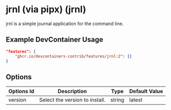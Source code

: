 
# jrnl (via pipx) (jrnl)

jrnl is a simple journal application for the command line.

## Example DevContainer Usage

```json
"features": {
    "ghcr.io/devcontainers-contrib/features/jrnl:2": {}
}
```

## Options

| Options Id | Description | Type | Default Value |
|-----|-----|-----|-----|
| version | Select the version to install. | string | latest |


